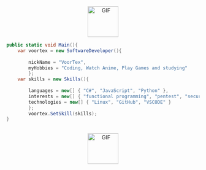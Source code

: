 <div align="center">
<img hight="80" width="80" alt="GIF" align="center" src="https://github.com/evitar/evitar/blob/main/assets/cute.gif">
 
</div>


```csharp
public static void Main(){
    var voortex = new SoftwareDeveloper(){
    
        nickName = "VoorTex",
        myHobbies = "Coding, Watch Anime, Play Games and studying"
        };
    var skills = new Skills(){
        
        languages = new[] { "C#", "JavaScript", "Python" },
        interests = new[] { "functional programming", "pentest", "security" },
        technologies = new[] { "Linux", "GitHub", "VSCODE" }
        };
        voortex.SetSkill(skills);
}
    
```

<div align="center">
<img hight="80" width="80" alt="GIF" align="center" src="https://github.com/evitar/evitar/blob/main/assets/gifgit.gif">
 
</div>



